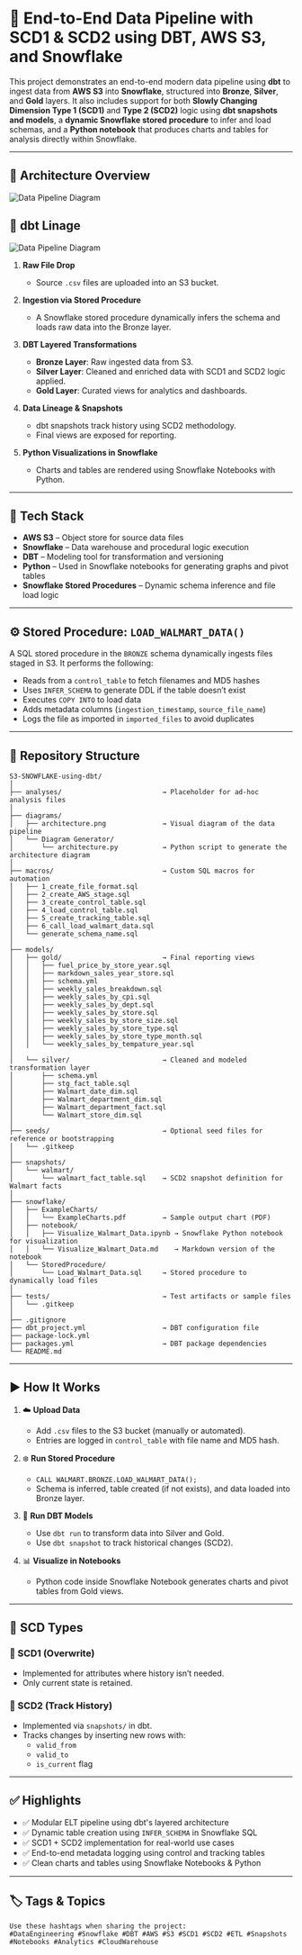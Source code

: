 # 🧱 End-to-End Data Pipeline with SCD1 & SCD2 using DBT, AWS S3, and Snowflake

This project demonstrates an end-to-end modern data pipeline using **dbt** to ingest data from **AWS S3** into **Snowflake**, structured into **Bronze**, **Silver**, and **Gold** layers. It also includes support for both **Slowly Changing Dimension Type 1 (SCD1)** and **Type 2 (SCD2)** logic using **dbt snapshots and models**, a **dynamic Snowflake stored procedure** to infer and load schemas, and a **Python notebook** that produces charts and tables for analysis directly within Snowflake.

---

## 🧩 Architecture Overview

![Data Pipeline Diagram](diagrams/architecture.png)

## 🧩 dbt Linage

![Data Pipeline Diagram](diagrams/dbt_lineage.png)

1. **Raw File Drop**  
   - Source `.csv` files are uploaded into an S3 bucket.

2. **Ingestion via Stored Procedure**  
   - A Snowflake stored procedure dynamically infers the schema and loads raw data into the Bronze layer.

3. **DBT Layered Transformations**  
   - **Bronze Layer**: Raw ingested data from S3.  
   - **Silver Layer**: Cleaned and enriched data with SCD1 and SCD2 logic applied.  
   - **Gold Layer**: Curated views for analytics and dashboards.

4. **Data Lineage & Snapshots**  
   - dbt snapshots track history using SCD2 methodology.
   - Final views are exposed for reporting.

5. **Python Visualizations in Snowflake**  
   - Charts and tables are rendered using Snowflake Notebooks with Python.

---

## 🔧 Tech Stack

- **AWS S3** – Object store for source data files
- **Snowflake** – Data warehouse and procedural logic execution
- **DBT** – Modeling tool for transformation and versioning
- **Python** – Used in Snowflake notebooks for generating graphs and pivot tables
- **Snowflake Stored Procedures** – Dynamic schema inference and file load logic

---

## ⚙️ Stored Procedure: `LOAD_WALMART_DATA()`

A SQL stored procedure in the `BRONZE` schema dynamically ingests files staged in S3. It performs the following:

- Reads from a `control_table` to fetch filenames and MD5 hashes
- Uses `INFER_SCHEMA` to generate DDL if the table doesn’t exist
- Executes `COPY INTO` to load data
- Adds metadata columns (`ingestion_timestamp`, `source_file_name`)
- Logs the file as imported in `imported_files` to avoid duplicates

---

## 📂 Repository Structure
```
S3-SNOWFLAKE-using-dbt/
│
├── analyses/                         → Placeholder for ad-hoc analysis files
│
├── diagrams/
│   ├── architecture.png              → Visual diagram of the data pipeline
│   └── Diagram Generator/
│       └── architecture.py           → Python script to generate the architecture diagram
│
├── macros/                           → Custom SQL macros for automation
│   ├── 1_create_file_format.sql
│   ├── 2_create_AWS_stage.sql
│   ├── 3_create_control_table.sql
│   ├── 4_load_control_table.sql
│   ├── 5_create_tracking_table.sql
│   ├── 6_call_load_walmart_data.sql
│   └── generate_schema_name.sql
│
├── models/
│   ├── gold/                         → Final reporting views
│   │   ├── fuel_price_by_store_year.sql
│   │   ├── markdown_sales_year_store.sql
│   │   ├── schema.yml
│   │   ├── weekly_sales_breakdown.sql
│   │   ├── weekly_sales_by_cpi.sql
│   │   ├── weekly_sales_by_dept.sql
│   │   ├── weekly_sales_by_store.sql
│   │   ├── weekly_sales_by_store_size.sql
│   │   ├── weekly_sales_by_store_type.sql
│   │   ├── weekly_sales_by_store_type_month.sql
│   │   └── weekly_sales_by_tempature_year.sql
│
│   └── silver/                       → Cleaned and modeled transformation layer
│       ├── schema.yml
│       ├── stg_fact_table.sql
│       ├── Walmart_date_dim.sql
│       ├── Walmart_department_dim.sql
│       ├── Walmart_department_fact.sql
│       └── Walmart_store_dim.sql
│
├── seeds/                            → Optional seed files for reference or bootstrapping
│   └── .gitkeep
│
├── snapshots/
│   └── walmart/
│       └── walmart_fact_table.sql    → SCD2 snapshot definition for Walmart facts
│
├── snowflake/
│   ├── ExampleCharts/
│   │   └── ExampleCharts.pdf         → Sample output chart (PDF)
│   ├── notebook/
│   │   ├── Visualize_Walmart_Data.ipynb → Snowflake Python notebook for visualization
│   │   └── Visualize_Walmart_Data.md    → Markdown version of the notebook
│   └── StoredProcedure/
│       └── Load_Walmart_Data.sql     → Stored procedure to dynamically load files
│
├── tests/                            → Test artifacts or sample files
│   └── .gitkeep
│
├── .gitignore
├── dbt_project.yml                   → DBT configuration file
├── package-lock.yml
├── packages.yml                      → DBT package dependencies
└── README.md
```

---

## ▶️ How It Works

1. ☁️ **Upload Data**
   - Add `.csv` files to the S3 bucket (manually or automated).
   - Entries are logged in `control_table` with file name and MD5 hash.

2. ❄️ **Run Stored Procedure**
   - `CALL WALMART.BRONZE.LOAD_WALMART_DATA();`
   - Schema is inferred, table created (if not exists), and data loaded into Bronze layer.

3. 🧱 **Run DBT Models**
   - Use `dbt run` to transform data into Silver and Gold.
   - Use `dbt snapshot` to track historical changes (SCD2).

4. 📊 **Visualize in Notebooks**
   - Python code inside Snowflake Notebook generates charts and pivot tables from Gold views.

---

## 🔁 SCD Types

### 🔹 SCD1 (Overwrite)
- Implemented for attributes where history isn’t needed.
- Only current state is retained.

### 🔸 SCD2 (Track History)
- Implemented via `snapshots/` in dbt.
- Tracks changes by inserting new rows with:
  - `valid_from`
  - `valid_to`
  - `is_current` flag

---

## ✅ Highlights

- ✅ Modular ELT pipeline using dbt's layered architecture
- ✅ Dynamic table creation using `INFER_SCHEMA` in Snowflake SQL
- ✅ SCD1 + SCD2 implementation for real-world use cases
- ✅ End-to-end metadata logging using control and tracking tables
- ✅ Clean charts and tables using Snowflake Notebooks & Python

---

## 🏷️ Tags & Topics
```
Use these hashtags when sharing the project:
#DataEngineering #Snowflake #DBT #AWS #S3 #SCD1 #SCD2 #ETL #Snapshots #Notebooks #Analytics #CloudWarehouse
```

